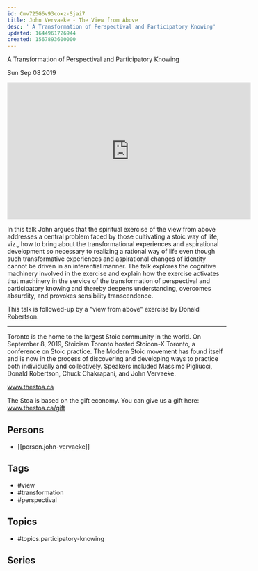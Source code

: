 ```yaml
---
id: Cmv725G6v93coxz-Sjai7
title: John Vervaeke - The View from Above
desc: ' A Transformation of Perspectival and Participatory Knowing'
updated: 1644961726944
created: 1567893600000
---
```



 A Transformation of Perspectival and Participatory Knowing

Sun Sep 08 2019

<iframe width="560" height="315" src="https://www.youtube.com/embed/n5iGCW3fDb4" title="John Vervaeke - The View from Above: A Transformation of Perspectival and Participatory Knowing" frameborder="0" allow="accelerometer; autoplay; clipboard-write; encrypted-media; gyroscope; picture-in-picture" allowfullscreen ></iframe>

In this talk John argues that the spiritual exercise of the view from above addresses a central problem faced by those cultivating a stoic way of  life, viz., how to bring about the  transformational experiences and aspirational development  so necessary to realizing a rational way of life even though such transformative experiences and aspirational changes of identity cannot be driven in an inferential manner. The talk explores the cognitive machinery involved in the exercise and explain how the exercise activates that machinery in the service of the transformation of perspectival and participatory knowing and thereby deepens understanding, overcomes absurdity, and provokes sensibility transcendence.

This talk is followed-up by a "view from above" exercise by Donald Robertson.

***

Toronto is the home to the largest Stoic community in the world. On September 8, 2019, Stoicism Toronto hosted Stoicon-X Toronto, a conference on Stoic practice. The Modern Stoic movement has found itself and is now in the process of discovering and developing ways to practice both individually and collectively. Speakers included Massimo Pigliucci, Donald Robertson, Chuck Chakrapani, and John Vervaeke.

www.thestoa.ca

The Stoa is based on the gift economy. You can give us a gift here: www.thestoa.ca/gift

## Persons

- [[person.john-vervaeke]]

## Tags

- #view
- #transformation
- #perspectival

## Topics

- #topics.participatory-knowing

## Series



